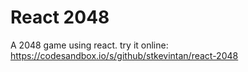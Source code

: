 # React 2048

A 2048 game using react. try it online: <https://codesandbox.io/s/github/stkevintan/react-2048>
